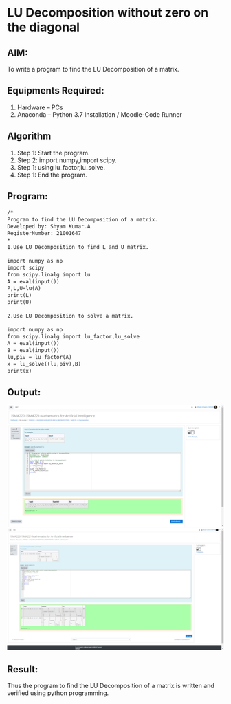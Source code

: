 # LU Decomposition without zero on the diagonal

## AIM:
To write a program to find the LU Decomposition of a matrix.

## Equipments Required:
1. Hardware – PCs
2. Anaconda – Python 3.7 Installation / Moodle-Code Runner

## Algorithm
1. Step 1: Start the program.
2. Step 2: import numpy,import scipy.
3. Step 1: using lu_factor,lu_solve.
4. Step 1: End the program.

## Program:
```
/*
Program to find the LU Decomposition of a matrix.
Developed by: Shyam Kumar.A
RegisterNumber: 21001647
*
1.Use LU Decomposition to find L and U matrix.
 
import numpy as np
import scipy
from scipy.linalg import lu
A = eval(input())
P,L,U=lu(A)
print(L)
print(U)

2.Use LU Decomposition to solve a matrix.

import numpy as np
from scipy.linalg import lu_factor,lu_solve
A = eval(input())
B = eval(input())
lu,piv = lu_factor(A)
x = lu_solve((lu,piv),B)
print(x)

```

## Output:
![github logo](Screenshott.png)
![github logo](Screenshotc.png)


## Result:
Thus the program to find the LU Decomposition of a matrix is written and verified using python programming.

